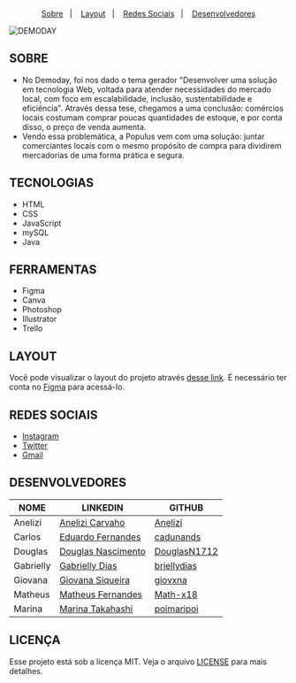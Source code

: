 <p align="center">
  <a href="#SOBRE">Sobre</a>&nbsp;&nbsp;&nbsp;|&nbsp;&nbsp;&nbsp;
  <a href="#LAYOUT">Layout</a>&nbsp;&nbsp;&nbsp;|&nbsp;&nbsp;&nbsp;
  <a href="#REDES-SOCIAIS">Redes Sociais</a>&nbsp;&nbsp;&nbsp;|&nbsp;&nbsp;&nbsp;
  <a href="#DESENVOLVEDORES">Desenvolvedores</a>
</p>

![DEMODAY](https://user-images.githubusercontent.com/95506525/144679189-73aa999f-c2b4-48ec-b892-a79a92532a31.png)

## SOBRE

- No Demoday, foi nos dado o tema gerador "Desenvolver uma solução em tecnologia Web, voltada para atender necessidades do mercado local, com foco em escalabilidade, inclusão, sustentabilidade e eficiência". Através dessa tese, chegamos a uma conclusão: comércios locais costumam comprar poucas quantidades de estoque, e por conta disso, o preço de venda aumenta. 
- Vendo essa problemática, a Populus vem com uma solução: juntar comerciantes locais com o mesmo propósito de compra para dividirem mercadorias de uma forma prática e segura.

## TECNOLOGIAS 

- HTML
- CSS
- JavaScript
- mySQL
- Java

## FERRAMENTAS

- Figma
- Canva
- Photoshop 
- Illustrator 
- Trello 

## LAYOUT

Você pode visualizar o layout do projeto através [desse link](https://www.figma.com/file/ro4dtVvPcNcUzMdf6uszYN/APP-POPULUS?node-id=282%3A172). É necessário ter conta no [Figma](https://figma.com) para acessá-lo.

## REDES SOCIAIS

- [Instagram](www.instagram.com/populusnine)
- [Twitter](www.twitter.com/populusnine)
- [Gmail](mailto:popninedemoday@gmail.com)

## DESENVOLVEDORES 

| NOME | LINKEDIN | GITHUB |
|--- |--- |--- |
| Anelizi | [Anelizi Carvaho](https://www.linkedin.com/in/anelizi-carvalho-silva-204b741a4/) | [Anelizi](https://github.com/Anelizi)|
| Carlos | [Eduardo Fernandes](https://www.linkedin.com/in/eduardo-fernandes-1001/) | [cadunands](https://github.com/cadunands) |
| Douglas | [Douglas Nascimento](https://www.linkedin.com/in/douglas--nascimento/) | [DouglasN1712](https://github.com/DouglasN1712) |
| Gabrielly | [Gabrielly Dias](https://www.linkedin.com/in/gabriellyvitoriadias/) | [briellydias](https://github.com/briellydias) |
| Giovana | [Giovana Siqueira](https://www.linkedin.com/in/giovana--siqueira/) | [giovxna](https://github.com/giovxna) |
| Matheus | [Matheus Fernandes](https://www.linkedin.com/in/matheus-fernandes--/) | [Math-x18](https://github.com/Math-x18) |
| Marina  | [Marina Takahashi](https://www.linkedin.com/in/marina-takahashi/) | [poimaripoi](https://github.com/poimaripoi) |

## LICENÇA

Esse projeto está sob a licença MIT. Veja o arquivo [LICENSE](.github/LICENSE.md) para mais detalhes.
